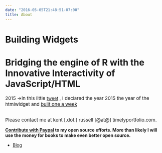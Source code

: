```yaml
---
date: "2016-05-05T21:48:51-07:00"
title: About
---
```


<div class="sqs-slide-layer layer-front full-width-height">
    <div class="sqs-slide-layer-content align-content-center-vert">
        <div class="sqs-slice-group group-copy align-center-vert restrict-width-1000">
            <div class="sqs-slice" data-slice-type="heading" data-compound-type="logo" data-slice-id="56cca0b3f8baf391b0be5859">
                <h1 id="sqs-slash-page-header">Building Widgets</h1>
            </div>
            <div class="sqs-slice" data-slice-type="heading" data-slice-id="56cca0b3f8baf391b0be5858">
                <h1 id="sqs-slash-page-header">Bridging the engine of R with the Innovative Interactivity of JavaScript/HTML</h1>
            </div>
            <div class="sqs-slice" data-slice-type="body" data-slice-id="56cca302f699bb48fcf23610">
                <p>
                    <span style="font-size:15px">2015 -&gt;in this little </span>
                    <a target="_blank" href="https://web.archive.org/web/20180529084623/https://twitter.com/timelyportfolio/status/549977187307507712">tweet</a>
                    <span style="font-size:15px">
                        , I declared the year 2015 the year of the htmlwidget and <a href="/web/20180529084623/http://www.buildingwidgets.com/blog">built one a week</a>
                    </span>
                </p>
                <p>
                    <br/>
                    <span style="font-size:15px">Please contact me at kent [.dot.]&nbsp;russell [@at@] timelyportfolio.com.</span>
                </p>
                <p>
                    <strong>
                        <a target="_blank" href="https://web.archive.org/web/20180529084623/https://www.paypal.me/kentonlrussell">Contribute with Paypal</a>
                        to my open source efforts. More than likely I will use the money for books to make even better open source.
                    </strong>
                </p>
            </div>
        </div>
        <div class="sqs-slice-group group-links bottom-full-width">
            <div class="responsive-wrapper">
                <div class="sqs-slice" data-slice-type="custom-form" data-content-empty="true"></div>
                <div class="sqs-slice" data-slice-type="navigation" data-compound-type="action" data-slice-id="56cc9ffd9f7266d1860cfe21">
                    <ul>
                        <li>
                            <a href="https://www.buildingwidgets.com">Blog</a>
                        </li>
                    </ul>
                </div>
            </div>
        </div>
    </div>
</div>

